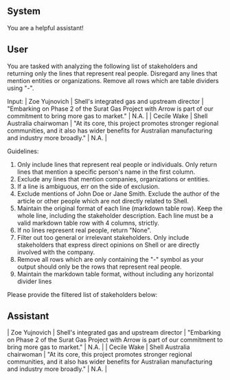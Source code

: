 ## System

You are a helpful assistant!

## User


You are tasked with analyzing the following list of stakeholders and returning only the lines that represent real people. Disregard any lines that mention entities or organizations. Remove all rows which are table dividers using "-".

Input:
| Zoe Yujnovich | Shell's integrated gas and upstream director | "Embarking on Phase 2 of the Surat Gas Project with Arrow is part of our commitment to bring more gas to market." | N.A. |
| Cecile Wake | Shell Australia chairwoman | "At its core, this project promotes stronger regional communities, and it also has wider benefits for Australian manufacturing and industry more broadly." | N.A. |

Guidelines:
1. Only include lines that represent real people or individuals. Only return lines that mention a specific person's name in the first column.
2. Exclude any lines that mention companies, organizations or entities.
3. If a line is ambiguous, err on the side of exclusion.
4. Exclude mentions of John Doe or Jane Smith. Exclude the author of the article or other people which are not directly related to Shell.
5. Maintain the original format of each line (markdown table row). Keep the whole line, including the stakeholder description. Each line must be a valid markdown table row with 4 columns, strictly.
6. If no lines represent real people, return "None".
7. Filter out too general or irrelevant stakeholders. Only include stakeholders that express direct opinions on Shell or are directly involved with the company.
8. Remove all rows which are only containing the "-" symbol as your output should only be the rows that represent real people.
9. Maintain the markdown table format, without including any horizontal divider lines

Please provide the filtered list of stakeholders below:
        

## Assistant

| Zoe Yujnovich | Shell's integrated gas and upstream director | "Embarking on Phase 2 of the Surat Gas Project with Arrow is part of our commitment to bring more gas to market." | N.A. |
| Cecile Wake | Shell Australia chairwoman | "At its core, this project promotes stronger regional communities, and it also has wider benefits for Australian manufacturing and industry more broadly." | N.A. |

